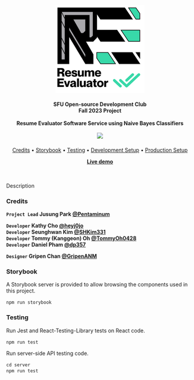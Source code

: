 <h4 align="center">
    <br><img src="static/logo.png" alt="ArminC AutoExec"></a>
</h4>

<h4 align="center">SFU Open-source Development Club<br>Fall 2023 Project<br><br>Resume Evaluator Software Service using Naive Bayes Classifiers
    <div>
    <br>
        <a href=".">
          <img src="https://github.com/sfuosdev/swe-resume-evaluator/actions/workflows/node.js.yml/badge.svg"/>
        </a>
    <div>
</h4>

<p align="center">
  <a href="#credits">Credits</a> •
  <a href="#storybook">Storybook</a> •
  <a href="#testing">Testing</a> •
  <a href="#development-setup">Development Setup</a> •
  <a href="#production-setup">Production Setup</a>
</p>

<p align="center">
<b><a href="https://sfuswso.github.io/Macm316/">Live demo</a></b>
</p>

<br><br>
Description

### Credits
**`Project Lead` Jusung Park [@Pentaminum](https://github.com/Pentaminum)**  

**`Developer` Kathy Cho [@heyj0jo](https://github.com/heyj0jo)**  
**`Developer` Seunghwan Kim [@SHKim331](https://github.com/SHKim331)**  
**`Developer` Tommy (Kanggeon) Oh [@TommyOh0428](https://github.com/TommyOh0428)**  
**`Developer` Daniel Pham [@dp357](https://github.com/dp357)**  

**`Designer` Gripen Chan [@GripenANM](https://github.com/GripenANM)**  

### Storybook
A Storybook server is provided to allow browsing the components used in this project.  
```
npm run storybook
```

### Testing
Run Jest and React-Testing-Library tests on React code.
```
npm run test
```

Run server-side API testing code.
```
cd server
npm run test
```
